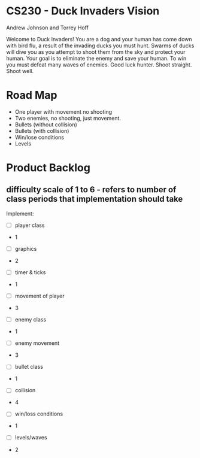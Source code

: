 # CS230 - Duck Invaders Vision   
Andrew Johnson and Torrey Hoff

Welcome to Duck Invaders! You are a dog and your human has come down with bird flu, a result of the invading ducks you must hunt. Swarms of ducks will dive you as you attempt to shoot them from the sky and protect your human. Your goal is to eliminate the enemy and save your human. To win you must defeat many waves of enemies. Good luck hunter. Shoot straight. Shoot well.

# Road Map
* One player with movement no shooting 
* Two enemies, no shooting, just movement.
* Bullets (without collision)
* Bullets (with collision)
* Win/lose conditions
* Levels

# Product Backlog 
## difficulty scale of 1 to 6 - refers to number of class periods that implementation should take

Implement:

* [ ] player class 
 * 1
* [ ] graphics
 * 2
* [ ] timer & ticks
 * 1
* [ ] movement of player
 * 3
* [ ] enemy class
 * 1
* [ ] enemy movement
 * 3
* [ ] bullet class
 * 1
* [ ] collision
 * 4
* [ ] win/loss conditions
 * 1
* [ ] levels/waves
 * 2
